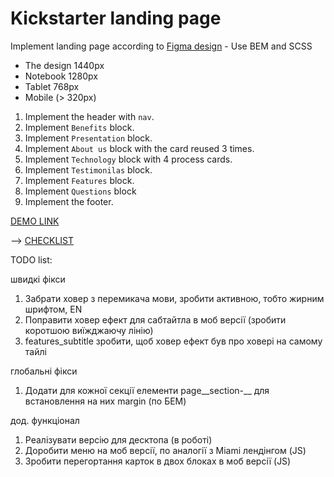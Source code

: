 # Kickstarter landing page

Implement landing page according to [Figma design](https://www.figma.com/file/Ujp7bCFuvuJlkn8TSbQPSZ/%E2%84%9611-(kickstarter)?node-id=0%3A1) - Use BEM and SCSS
- The design 1440px
- Notebook 1280px
- Tablet 768px
- Mobile (> 320px)

1. Implement the header with `nav`.
1. Implement `Benefits` block.
1. Implement `Presentation` block.
1. Implement `About us` block with the card reused 3 times.
1. Implement `Technology` block with 4 process cards.
1. Implement `Testimonilas` block.
1. Implement `Features` block.
1. Implement `Questions` block
1. Implement the footer.

  [DEMO LINK](https://Rocketjet.github.io/Kickstarter/)

--> [CHECKLIST](https://github.com/mate-academy/Kickstarter/blob/master/Checklist.md)

TODO list:

швидкі фікси
1. Забрати ховер з перемикача мови, зробити активною, тобто жирним шрифтом, EN
2. Поправити ховер ефект для сабтайтла в моб версії (зробити коротшою виїжджаючу лінію)
3. features_subtitle зробити, щоб ховер ефект був про ховері на самому тайлі

глобальні фікси
1. Додати для кожної секції елементи page__section-__ для встановлення на них margin (по БЕМ)

дод. функціонал
1. Реалізувати версію для десктопа (в роботі)
2. Доробити меню на моб версії, по аналогії з Miami лендінгом (JS)
3. Зробити перегортання карток в двох блоках в моб версії (JS)
